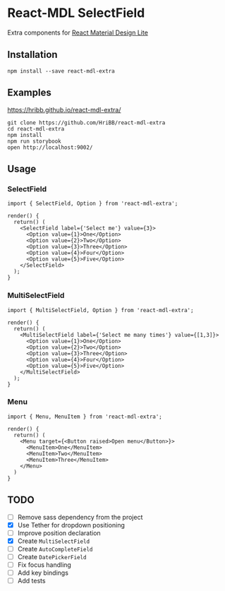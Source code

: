 # React-MDL SelectField

Extra components for [React Material Design Lite](https://github.com/tleunen/react-mdl)

## Installation

```
npm install --save react-mdl-extra
```

## Examples

https://hribb.github.io/react-mdl-extra/

```
git clone https://github.com/HriBB/react-mdl-extra
cd react-mdl-extra
npm install
npm run storybook
open http://localhost:9002/
```

## Usage

### SelectField

```
import { SelectField, Option } from 'react-mdl-extra';

render() {
  return() (
    <SelectField label={'Select me'} value={3}>
      <Option value={1}>One</Option>
      <Option value={2}>Two</Option>
      <Option value={3}>Three</Option>
      <Option value={4}>Four</Option>
      <Option value={5}>Five</Option>
    </SelectField>
  );
}
```

### MultiSelectField

```
import { MultiSelectField, Option } from 'react-mdl-extra';

render() {
  return() (
    <MultiSelectField label={'Select me many times'} value={[1,3]}>
      <Option value={1}>One</Option>
      <Option value={2}>Two</Option>
      <Option value={3}>Three</Option>
      <Option value={4}>Four</Option>
      <Option value={5}>Five</Option>
    </MultiSelectField>
  );
}
```

### Menu

```
import { Menu, MenuItem } from 'react-mdl-extra';

render() {
  return() (
    <Menu target={<Button raised>Open menu</Button>}>
      <MenuItem>One</MenuItem>
      <MenuItem>Two</MenuItem>
      <MenuItem>Three</MenuItem>
    </Menu>
  )
}
```

## TODO

- [ ] Remove sass dependency from the project
- [x] Use Tether for dropdown positioning
- [ ] Improve position declaration
- [x] Create `MultiSelectField`
- [ ] Create `AutoCompleteField`
- [ ] Create `DatePickerField`
- [ ] Fix focus handling
- [ ] Add key bindings
- [ ] Add tests
